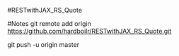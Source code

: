 #RESTwithJAX_RS_Quote

#Notes
git remote add origin https://github.com/hardboilr/RESTwithJAX_RS_Quote.git

git push -u origin master